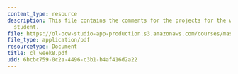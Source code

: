 ```yaml
---
content_type: resource
description: This file contains the comments for the projects for the week 8 by the
  student.
file: https://ol-ocw-studio-app-production.s3.amazonaws.com/courses/mas-961-ambient-intelligence-spring-2005/6bcbc7590c2a4496c3b1b4af416d2a22_cl_week8.pdf
file_type: application/pdf
resourcetype: Document
title: cl_week8.pdf
uid: 6bcbc759-0c2a-4496-c3b1-b4af416d2a22
---
```

